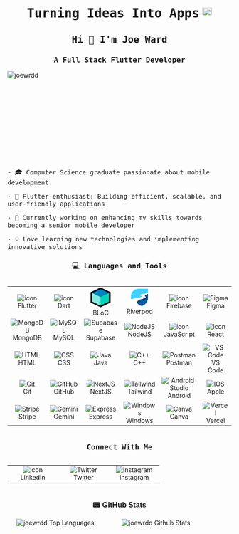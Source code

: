 <link href="https://fonts.googleapis.com/css2?family=Space+Grotesk:wght@300;400;500;600;700&display=swap" rel="stylesheet">

<h1 align="center"><samp>Turning Ideas Into Apps</samp> <img src="https://github.com/mupezzuol/mupezzuol/blob/master/assets/earth.gif" width="22px" height="22px"></h1>

<h2 align="center"><samp>Hi 👋 I'm Joe Ward</samp></h2>
<h3 align="center"><samp>A Full Stack Flutter Developer</samp></h3>

<p align="left"> <img src="https://komarev.com/ghpvc/?username=joewrdd&label=Profile%20views&color=0e75b6&style=flat" alt="joewrdd" /> </p>

<div style="margin-bottom: 200px;"></div>

<samp>- 🎓 Computer Science graduate passionate about mobile development</samp>

<samp>- 📱 Flutter enthusiast: Building efficient, scalable, and user-friendly applications</samp>

<samp>- 🚀 Currently working on enhancing my skills towards becoming a senior mobile developer</samp>

<samp>- 💡 Love learning new technologies and implementing innovative solutions</samp>

<h3 align="center"><samp>💻 Languages and Tools</samp></h3>
<div style="display: flex; align-items: flex-start; align: center">
<table align="center">
  <tr>
    <td align="center" width="100">
        <img src="https://www.vectorlogo.zone/logos/flutterio/flutterio-icon.svg" alt="icon" width="40" height="40" />
      <br>Flutter
    </td>
    <td align="center" width="100">
        <img src="https://www.vectorlogo.zone/logos/dartlang/dartlang-icon.svg" alt="icon" width="40" height="40" />
      <br>Dart
    </td>
    <td align="center" width="100">
        <img src="https://raw.githubusercontent.com/sugith10/images/main/technologies/bloc.png" alt="icon" width="45" height="45" />
      <br>BLoC
    </td>
    <td align="center" width="100">
        <img src="https://raw.githubusercontent.com/sugith10/images/main/technologies/riverpod.png" alt="icon" width="40" height="40" />
      <br>Riverpod
    </td>
    <td align="center" width="100">
        <img src="https://www.vectorlogo.zone/logos/firebase/firebase-icon.svg" alt="icon" width="45" height="45" />
      <br>Firebase
    </td>
    <td align="center" width="100">
        <img src="https://skillicons.dev/icons?i=figma" width="45" height="45" alt="Figma" />
      <br>Figma
    </td>
  </tr>
  <tr>
    <td align="center" width="100">
        <img src="https://skillicons.dev/icons?i=mongodb" width="45" height="45" alt="MongoDB" />
      <br>MongoDB
    </td>
    <td align="center" width="100">
        <img src="https://skillicons.dev/icons?i=mysql" width="45" height="45" alt="MySQL" />
      <br>MySQL
    </td>
    <td align="center" width="100">
        <img src="https://skillicons.dev/icons?i=supabase" width="45" height="45" alt="Supabase" />
      <br>Supabase
    </td>
    <td align="center" width="100">
        <img src="https://skillicons.dev/icons?i=nodejs" width="45" height="45" alt="NodeJS" />
      <br>NodeJS
    </td>
    <td align="center" width="100">
        <img src="https://techstack-generator.vercel.app/js-icon.svg" alt="icon" width="50" height="50" />
      <br>JavaScript
    </td>
    <td align="center" width="100">
        <img src="https://skillicons.dev/icons?i=react" alt="icon" width="45" height="45" />
      <br>React
    </td>
  </tr>
  <tr>
    <td align="center" width="100">
        <img src="https://skillicons.dev/icons?i=html" width="45" height="45" alt="HTML" />
      <br>HTML
    </td>
    <td align="center" width="100">
        <img src="https://skillicons.dev/icons?i=css" width="45" height="45" alt="CSS" />
      <br>CSS
    </td>
    <td align="center" width="100">
        <img src="https://skillicons.dev/icons?i=java" width="45" height="45" alt="Java" />
      <br>Java
    </td>
    <td align="center" width="100">
        <img src="https://skillicons.dev/icons?i=cpp" width="45" height="45" alt="C++" />
      <br>C++
    </td>
    <td align="center" width="100">
        <img src="https://skillicons.dev/icons?i=postman" width="45" height="45" alt="Postman" />
      <br>Postman
    </td>
    <td align="center" width="100">
        <img src="https://skillicons.dev/icons?i=vscode" width="45" height="45" alt="VS Code" />
      <br>VS Code
    </td>
  </tr>
  <tr>
    <td align="center" width="100">
        <img src="https://skillicons.dev/icons?i=git" width="45" height="45" alt="Git" />
      <br>Git
    </td>
    <td align="center" width="100">
        <img src="https://skillicons.dev/icons?i=github" width="45" height="45" alt="GitHub" />
      <br>GitHub
    </td>
     <td align="center" width="100">
        <img src="https://skillicons.dev/icons?i=nextjs" width="45" height="45" alt="NextJS" />
      <br>NextJS
    </td>
    <td align="center" width="100">
        <img src="https://skillicons.dev/icons?i=tailwind" width="45" height="45" alt="Tailwind" />
      <br>Tailwind
    </td>
    <td align="center" width="100">
        <img src="https://skillicons.dev/icons?i=androidstudio" width="45" height="45" alt="Android Studio" />
      <br>Android 
    </td>
    <td align="center" width="100">
        <img src="https://skillicons.dev/icons?i=apple" width="45" height="45" alt="IOS" />
      <br>Apple
    </td>
  </tr>
  <tr>
    <td align="center" width="100">
        <img src="https://cdn.worldvectorlogo.com/logos/stripe-2.svg" width="45" height="45" alt="Stripe" />
      <br>Stripe
    </td>
    <td align="center" width="100">
        <img src="https://www.gstatic.com/lamda/images/gemini_sparkle_v002_d4735304ff6292a690345.svg" width="45" height="45" alt="Gemini" />
      <br>Gemini
    </td>
    <td align="center" width="100">
        <img src="https://skillicons.dev/icons?i=express" width="45" height="45" alt="Express" />
      <br>Express
    </td>
    <td align="center" width="100">
        <img src="https://skillicons.dev/icons?i=windows" width="45" height="45" alt="Windows" />
      <br>Windows
    </td>
    <td align="center" width="100">
        <img src="https://www.vectorlogo.zone/logos/canva/canva-icon.svg" width="45" height="45" alt="Canva" />
      <br>Canva
    </td>
    <td align="center" width="100">
        <img src="https://skillicons.dev/icons?i=vercel" width="45" height="45" alt="Vercel" />
      <br>Vercel
    </td>
  </tr>
</table>
</div>

<h3 align="center"><samp>Connect With Me</samp></h3>
<div style="display: flex; align-items: flex-start; align: center">
<table align="center">
  <tr>
    <td align="center" width="100">
        <img src="https://skillicons.dev/icons?i=linkedin" alt="icon" width="45" height="45" />
      <br>LinkedIn
    </td>
    <td align="center" width="100">
        <img src="https://skillicons.dev/icons?i=twitter" width="45" height="45" alt="Twitter" />
      <br>Twitter
    </td>
    <td align="center" width="100">
        <img src="https://skillicons.dev/icons?i=instagram" width="45" height="45" alt="Instagram" />
      <br>Instagram
    </td>
  </tr>
</table>
</div>

<h3 align="center"><samp style="font-family: 'Space Grotesk', sans-serif;">📟 GitHub Stats</samp></h3>
<div style="display: flex; justify-content: center; align-items: center; gap: 10px;">
  <img src="https://github-readme-stats.vercel.app/api/top-langs?username=joewrdd&show_icons=true&locale=en&layout=compact&bg_color=30,6E45E2,88D3CE&title_color=fff&text_color=fff" alt="joewrdd Top Languages" width="45%" height="200" style="object-fit: cover;"/>
  <img src="https://github-readme-stats.vercel.app/api?username=joewrdd&show_icons=true&bg_color=30,6E45E2,88D3CE&title_color=fff&text_color=fff&icon_color=fff&hide_border=true" alt="joewrdd Github Stats" width="45%" height="200" style="object-fit: cover;"/>
</div>
